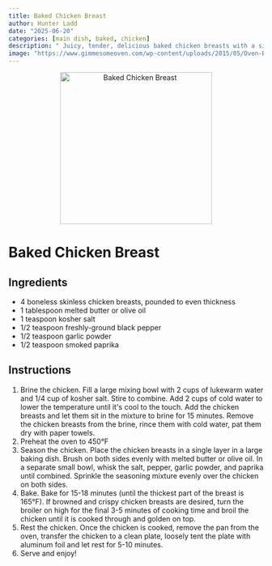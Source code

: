 ```yaml
---
title: Baked Chicken Breast
author: Hunter Ladd
date: "2025-06-20"
categories: [main dish, baked, chicken]
description: " Juicy, tender, delicious baked chicken breasts with a simple 5-step method"
image: "https://www.gimmesomeoven.com/wp-content/uploads/2015/05/Oven-Baked-Chicken-Breast-Recipe-3.jpg"
---
```


<p align="center">
  <img src="https://www.gimmesomeoven.com/wp-content/uploads/2015/05/Oven-Baked-Chicken-Breast-Recipe-3.jpg" alt="Baked Chicken Breast" width="300"/>
</p>

# Baked Chicken Breast

## Ingredients
- 4 boneless skinless chicken breasts, pounded to even thickness
- 1 tablespoon melted butter or olive oil
- 1 teaspoon kosher salt
- 1/2 teaspoon freshly-ground black pepper
- 1/2 teaspoon garlic powder
- 1/2 teaspoon smoked paprika

## Instructions
1. Brine the chicken. Fill a large mixing bowl with 2 cups of lukewarm water and 1/4 cup of kosher salt. Stire to combine. Add 2 cups of cold water to lower the temperature until it's cool to the touch. Add the chicken breasts and let them sit in the mixture to brine for 15 minutes. Remove the chicken breasts from the brine, rince them with cold water, pat them dry with paper towels.
2. Preheat the oven to 450°F
3. Season the chicken. Place the chicken breasts in a single layer in a large baking dish. Brush on both sides evenly with melted butter or olive oil. In a separate small bowl, whisk the salt, pepper, garlic powder, and paprika until combined. Sprinkle the seasoning mixture evenly over the chicken on both sides.
4. Bake. Bake for 15-18 minutes (until the thickest part of the breast is 165°F). If browned and crispy chicken breasts are desired, turn the broiler on high for the final 3-5 minutes of cooking time and broil the chicken until it is cooked through and golden on top.
5. Rest the chicken. Once the chicken is cooked, remove the pan from the oven, transfer the chicken to a clean plate, loosely tent the plate with aluminum foil and let rest for 5-10 minutes.
6. Serve and enjoy! 

